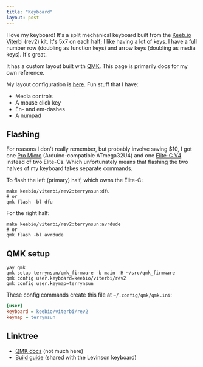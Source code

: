 ```yaml
---
title: "Keyboard"
layout: post
---
```


I love my keyboard! It's a split mechanical keyboard built from the
[Keeb.io Viterbi] (rev2) kit. It's 5x7 on each half; I like having a lot of keys. I
have a full number row (doubling as function keys) and arrow keys (doubling as
media keys). It's great.

It has a custom layout built with [QMK]. This page is primarily docs for my own
reference.

[Keeb.io Viterbi]: https://keeb.io/products/viterbi-keyboard-pcbs-5x7-70-split-ortholinear?srsltid=AfmBOorGw41IPWO4KOvOfET0SQFfxihr2wbNarD3OECA6B5y2etgJGHf
[qmk]: https://qmk.fm/

My layout configuration is [here](https://github.com/terrynsun/qmk_firmware/blob/main/keyboards/keebio/viterbi/keymaps/terrynsun/keymap.c). Fun stuff that I have:

- Media controls
- A mouse click key
- En- and em-dashes
- A numpad

## Flashing

For reasons I don't really remember, but probably involve saving $10, I got one
[Pro Micro] (Arduino-compatible ATmega32U4) and one [Elite-C V4] instead of two
Elite-Cs. Which unfortunately means that flashing the two halves of my keyboard
takes separate commands.

[Pro Micro]: https://keeb.io/products/elite-c-low-profile-version-usb-c-pro-micro-replacement-atmega32u4?srsltid=AfmBOooHh8iyq0xFgj3OpkeBYvTwQRrqjDHiHHYmJighU2emwuTmzg2n
[Elite-C V4]: https://keeb.io/products/pro-micro-5v-16mhz-arduino-compatible-atmega32u4?srsltid=AfmBOorkkWUtfPKZa5EZvnxvwnDEcorXS6eLrDISSuRI87WJhkW2IufC

To flash the left (primary) half, which owns the Elite-C:

```
make keebio/viterbi/rev2:terrynsun:dfu
# or
qmk flash -bl dfu
```

For the right half:

```
make keebio/viterbi/rev2:terrynsun:avrdude
# or
qmk flash -bl avrdude
```

## QMK setup

```
yay qmk
qmk setup terrynsun/qmk_firmware -b main -H ~/src/qmk_firmware
qmk config user.keyboard=keebio/viterbi/rev2
qmk config user.keymap=terrynsun
```

These config commands create this file at `~/.config/qmk/qmk.ini`:

```ini
[user]
keyboard = keebio/viterbi/rev2
keymap = terrynsun
```

## Linktree

- [QMK docs](https://github.com/joric/qmk/blob/master/keyboards/keebio/viterbi/readme.md) (not much here)
- [Build guide](https://docs.keeb.io/levinson-rev3-build-guide) (shared with the
Levinson keyboard)
